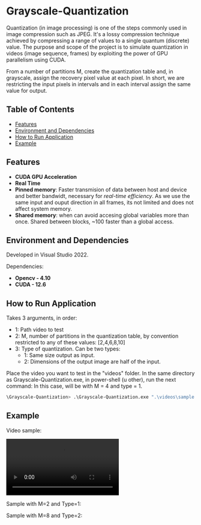 # Grayscale-Quantization
Quantization (in image processing) is one of the steps commonly used in image compression such as JPEG.
It's a lossy compression technique achieved by compressing a range of values to a single quantum (discrete) value.
The purpose and scope of the project is to simulate quantization in videos (image sequence, frames) by exploiting the power of GPU parallelism using CUDA.

From a number of partitions M, create the quantization table and, in grayscale, assign the recovery pixel value at each pixel. In short, we are restricting the input pixels in
intervals and in each interval assign the same value for output.  

## Table of Contents
	
- [Features](#features)
- [Environment and Dependencies](#Environment-and-Dependencies)
- [How to Run Application](#How-to-Run-Application)
- [Example](#example)

## Features

- **CUDA GPU Acceleration**
- **Real Time**
- **Pinned memory**: Faster transmision of data between host and device and better bandwidt, necessary for *real-time efficiency*. As we use the same input and ouput direction in all frames, its not limited and does not affect system memory.
- **Shared memory**: when can avoid accesing global variables more than once. Shared between blocks, ~100 faster than a global access.

## Environment and Dependencies

Developed in Visual Studio 2022.

Dependencies:

- **Opencv - 4.10**
- **CUDA - 12.6**

## How to Run Application

Takes 3 arguments, in order:

- 1: Path video to test
- 2: M, number of partitions in the quantization table, by convention restricted to any of these values: [2,4,6,8,10]
- 3: Type of quantization. Can be two types:
	- 1: Same size output as input.
	- 2: Dimensions of the output image are half of the input.

Place the video you want to test in the "videos" folder. In the same directory as Grayscale-Quantization.exe, in power-shell (u other), run the next command:
In this case, will be with M = 4 and type = 1.
```bash
\Grayscale-Quantization> .\Grayscale-Quantization.exe ".\videos\sample.mp4" 4 1
```


## Example 

Video sample:

![Video](videos\sample.mp4)

Sample with M=2 and Type=1:


Sample with M=8 and Type=2:
